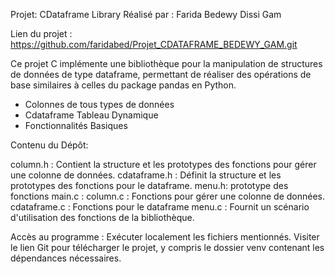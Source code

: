 Projet: CDataframe Library
Réalisé par :
Farida Bedewy
Dissi Gam

Lien du projet : https://github.com/faridabed/Projet_CDATAFRAME_BEDEWY_GAM.git

Ce projet C implémente une bibliothèque pour la manipulation de structures de données de type dataframe, permettant de réaliser des opérations de base similaires à celles du package pandas en Python.

  - Colonnes de tous types de données
  - Cdataframe Tableau Dynamique
  - Fonctionnalités Basiques
    
Contenu du Dépôt:

column.h : Contient la structure et les prototypes des fonctions pour gérer une colonne de données.
cdataframe.h : Définit la structure et les prototypes des fonctions pour le dataframe.
menu.h: prototype des fonctions 
main.c : 
column.c  : Fonctions pour gérer une colonne de données.
cdataframe.c : Fonctions pour le dataframe
menu.c : Fournit un scénario d'utilisation des fonctions de la bibliothèque.

Accès au programme :
Exécuter localement les fichiers mentionnés.
Visiter le lien Git pour télécharger le projet, y compris le dossier venv contenant les dépendances nécessaires.
